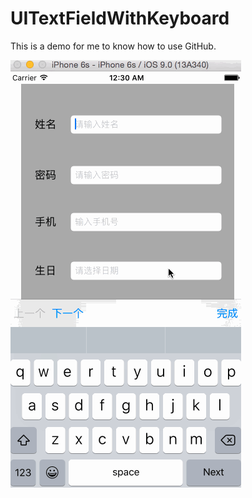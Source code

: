 # UITextFieldWithKeyboard
This is a demo for me to know how to use GitHub.

![images](https://github.com/RoccoZhou/UITextFieldWithKeyboard/blob/master/demo.gif)
